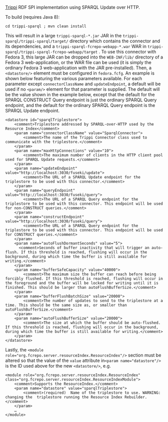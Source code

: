 [Trippi](http://trippi.sourceforge.net) RDF SPI implementation using SPARQL Update over HTTP.

To build (requires Java 8):

    cd trippi-sparql ; mvn clean install

This will result in a large `trippi-sparql-*.jar` JAR in the `trippi-sparql/trippi-sparql/target/` directory which contains the connector and its dependencies, and a `trippi-sparql-fcrepo-webapp-*.war` WAR in `trippi-sparql/trippi-sparql-fcrepo-webapp/target` . To use this connector with Fedora 3, this large JAR can be dropped into the `WEB-INF/lib/` directory of a Fedora 3 web-application, or the WAR file can be used (it is simply the ordinary Fedora 3 web-application with the JAR pre-installed). Then, a `<datastore/>` element must be configured in `fedora.fcfg`. An example is shown below featuring the various parameters available. For each parameter except `connectorClassName` and `updateEndpoint`, a default will be used if no `<param/>` element for that parameter is supplied. The default will be the value shown in the example below, except that the default for the SPARQL CONSTRUCT Query endpoint is just the ordinary SPARQL Query endpoint, and the default for the ordinary SPARQL Query endpoint is the SPARQL Update endpoint. 


    <datastore id="sparqlTriplestore">
        <comment>Triplestore addressed by SPARQL-over-HTTP used by the Resource Index</comment>
        <param name="connectorClassName" value="SparqlConnector">
            <comment>The name of the Trippi Connector class used to communicate with the triplestore.</comment>
        </param>
        <param name="maxHttpConnections" value="10">
            <comment>The maximum number of clients in the HTTP client pool used for SPARQL Update requests.</comment>
        </param>
        <param name="updateEndpoint" value="http://localhost:3030/fuseki/update">
            <comment>The URL of a SPARQL Update endpoint for the triplestore to be used with this connector.</comment>
        </param>
        <param name="queryEndpoint" value="http://localhost:3030/fuseki/query">
            <comment>The URL of a SPARQL Query endpoint for the triplestore to be used with this connector. This endpoint will be used for non-CONSTRUCT queries.</comment>
        </param>
        <param name="constructEndpoint" value="http://localhost:3030/fuseki/query">
            <comment>The URL of a SPARQL Query endpoint for the triplestore to be used with this connector. This endpoint will be used for CONSTRUCT queries.</comment>
        </param>
        <param name="autoFlushDormantSeconds" value="5">
          <comment>Seconds of buffer inactivity that will trigger an auto-flush. If this threshold is reached, flushing will occur in the background, during which time the buffer is still available for writing.</comment>
        </param>
        <param name="bufferSafeCapacity" value="40000">
            <comment>The maximum size the buffer can reach before being forcibly flushed. If this threshold is reached, flushing will occur in the foreground and the buffer will be locked for writing until it is finished. This should be larger than autoFlushBufferSize.</comment>
        </param>
        <param name="bufferFlushBatchSize" value="20000">
            <comment>The number of updates to send to the triplestore at a time. This should be the same size as, or smaller than autoFlushBufferSize.</comment>
        </param>
        <param name="autoFlushBufferSize" value="20000">
            <comment>The size at which the buffer should be auto-flushed. If this threshold is reached, flushing will occur in the background, during which time the buffer is still available for writing.</comment>
        </param>
    </datastore>

Lastly, the `<module role="org.fcrepo.server.resourceIndex.ResourceIndex"/>` section must be altered so that the value of the `value` attribute in`<param name="datastore"/>` is the ID used above for the new `<datastore/>`, e.g.

    <module role="org.fcrepo.server.resourceIndex.ResourceIndex" class="org.fcrepo.server.resourceIndex.ResourceIndexModule">
        <comment>Supports the ResourceIndex.</comment>
        <param name="datastore" value="sparqlTriplestore">
            <comment>(required)  Name of the triplestore to use. WARNING: changing the  triplestore running the Resource Index Rebuilder.</comment>
        </param>
        …
    </module>
